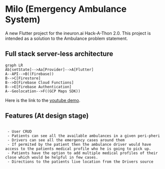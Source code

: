 # Milo (Emergency Ambulance System) 

A new Flutter project for the ineuron.ai Hack-A-Thon 2.0. This project is intended as a solution to the Ambulance problem statement.

## Full stack server-less architecture
```mermaid
graph LR
Ab[setState]-->Aa[Provider]-->A[Flutter]
A--API-->B((Firebase))
B-->C[Firestore]
B-->D[Firebase Cloud Functions]
B-->E[Firebase Authentication]
A--Geolocation-->F((GCP Maps SDK))
```

Here is the link to the [youtube demo](https://www.youtube.com/watch?v=DqebOWyLQPc&ab_channel=loganw1ck).
## Features (At design stage)
```

 - User CRUD
 - Patients can see all the available ambulances in a given peri-pheri
 - Drivers can see all the emergency cases around them
 - If permited by the patient then the ambulance driver would have access to the patients medical profile who he is going to pick up.
 - Patients have the option to add multiple medical profiles of their close which would be helpful in few cases.
 - Directions to the patients live location from the Drivers source 
```
